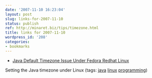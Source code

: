 ```yaml
---
date: '2007-11-10 16:23:04'
layout: post
slug: links-for-2007-11-10
status: publish
ref: http://minaret.biz/tips/timezone.html
title: links for 2007-11-10
wordpress_id: '208'
categories:
- bookmarks
---
```




  * [Java Default Timezone Issue Under Fedora Redhat Linux](http://minaret.biz/tips/timezone.html)




Setting the Java timezone under Linux (tags: [java](http://del.icio.us/eob/java) [linux](http://del.icio.us/eob/linux) [programming](http://del.icio.us/eob/programming))






